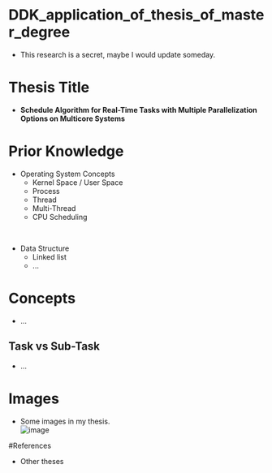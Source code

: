 # DDK_application_of_thesis_of_master_degree
* This research is a secret, maybe I would update someday.

# Thesis Title
* **Schedule Algorithm for Real-Time Tasks with  Multiple Parallelization Options on Multicore Systems**

# Prior Knowledge
* Operating System Concepts
  * Kernel Space / User Space 
  * Process
  * Thread
  * Multi-Thread
  * CPU Scheduling
<br>

* Data Structure
  * Linked list
  * ...

# Concepts
* ...

## Task vs Sub-Task
* ...

# Images
* Some images in my thesis. <br>
![image](https://user-images.githubusercontent.com/67073582/126887716-69cc66a5-b055-4c4a-8e2c-47ddef52ea54.png) <br>


#References
* Other theses
